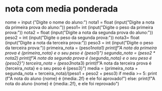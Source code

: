 # nota com media ponderada
nome = input ("Digite o nome do aluno:")
nota1 = float (input("Digite a nota da primeira prova do aluno:"))
peso1= int (input("Digite o peso da primeira prova:"))
nota2 = float (input("Digite a nota da segunda prova do aluno:"))
peso2 = int (input("Digite o peso da segunda prova:"))
nota3= float (input("Digite a nota da terceira prova:"))
peso3 = int (input("Digite o peso da terceira prova:"))
primeira_nota = (peso1*nota1)
print(f"A nota da primeira prova é {primeira_nota} e o seu peso é {peso1}")
segunda_nota = (peso2 * nota2)
print(f"A nota da segunda prova é {segunda_nota} e o seu peso é {peso2}")
terceira_nota = (peso3*nota3)
print(f"A nota da terceira prova é {terceira_nota} e o seu peso é {peso3}")
media = (primeira_nota + segunda_nota + terceira_nota)/(peso1 + peso2 + peso3)
if media >= 5:
    print (f"A nota do aluno {nome} é {media:.2f} e ele foi aprovado!")
else: 
    print(f"A nota do aluno {nome} é {media:.2f}, e ele foi reprovado")


